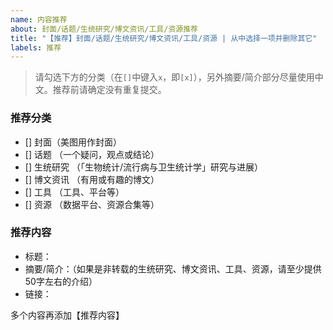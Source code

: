 ```yaml
---
name: 内容推荐
about: 封面/话题/生统研究/博文资讯/工具/资源推荐
title: "【推荐】封面/话题/生统研究/博文资讯/工具/资源 | 从中选择一项并删除其它"
labels: 推荐
---
```


> 请勾选下方的分类（在`[]`中键入`x`，即`[x]`），另外摘要/简介部分尽量使用中文。推荐前请确定没有重复提交。

### 推荐分类

- [] 封面（美图用作封面）
- [] 话题 （一个疑问，观点或结论）
- [] 生统研究 （「生物统计/流行病与卫生统计学」研究与进展）
- [] 博文资讯 （有用或有趣的博文）
- [] 工具 （工具、平台等）
- [] 资源 （数据平台、资源合集等）

### 推荐内容

- 标题：
- 摘要/简介：（如果是非转载的生统研究、博文资讯、工具、资源，请至少提供50字左右的介绍）
- 链接：

多个内容再添加【推荐内容】
